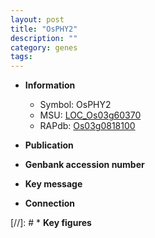 ```yaml
---
layout: post
title: "OsPHY2"
description: ""
category: genes
tags: 
---
```


* **Information**  
    + Symbol: OsPHY2  
    + MSU: [LOC_Os03g60370](http://rice.uga.edu/cgi-bin/ORF_infopage.cgi?orf=LOC_Os03g60370)  
    + RAPdb: [Os03g0818100](http://rapdb.dna.affrc.go.jp/viewer/gbrowse_details/irgsp1?name=Os03g0818100)  

* **Publication**  

* **Genbank accession number**  

* **Key message**  

* **Connection**  

[//]: # * **Key figures**  



